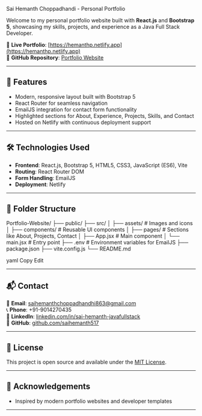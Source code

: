 Sai Hemanth Choppadhandi - Personal Portfolio

Welcome to my personal portfolio website built with **React.js** and **Bootstrap 5**, showcasing my skills, projects, and experience as a Java Full Stack Developer.

🔗 **Live Portfolio**: [https://hemanthp.netlify.app](https://hemanthp.netlify.app)  
🔗 **GitHub Repository**: [Portfolio Website](https://github.com/saihemanth517/Portfolio-Website.git)

---

## 🚀 Features

- Modern, responsive layout built with Bootstrap 5
- React Router for seamless navigation
- EmailJS integration for contact form functionality
- Highlighted sections for About, Experience, Projects, Skills, and Contact
- Hosted on Netlify with continuous deployment support

---

## 🛠️ Technologies Used

- **Frontend**: React.js, Bootstrap 5, HTML5, CSS3, JavaScript (ES6), Vite
- **Routing**: React Router DOM
- **Form Handling**: EmailJS
- **Deployment**: Netlify

---

## 📁 Folder Structure

Portfolio-Website/
├── public/
├── src/
│ ├── assets/ # Images and icons
│ ├── components/ # Reusable UI components
│ ├── pages/ # Sections like About, Projects, Contact
│ ├── App.jsx # Main component
│ └── main.jsx # Entry point
├── .env # Environment variables for EmailJS
├── package.json
├── vite.config.js
└── README.md

yaml
Copy
Edit

---

## 📬 Contact

📧 **Email**: saihemanthchoppadhandhi863@gmail.com  
📞 **Phone**: +91-9014270435  
🔗 **LinkedIn**: [linkedin.com/in/sai-hemanth-javafullstack](https://linkedin.com/in/sai-hemanth-javafullstack)  
🔗 **GitHub**: [github.com/saihemanth517](https://github.com/saihemanth517)

---

## 📄 License

This project is open source and available under the [MIT License](LICENSE).

---

## 🙏 Acknowledgements

- Inspired by modern portfolio websites and developer templates

---
